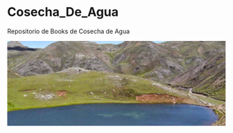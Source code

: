 # Cosecha_De_Agua
Repositorio de Books de Cosecha de Agua

![Alt text](https://raw.githubusercontent.com/unimauro/Cosecha_De_Agua/main/cosecha.PNG?raw=true "Title")
